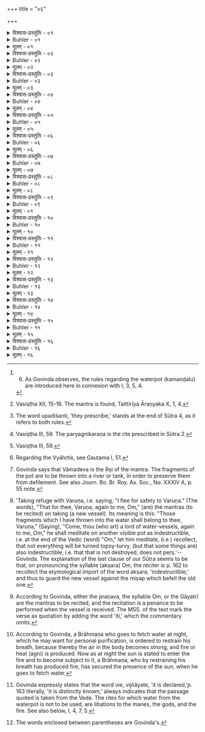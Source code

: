 +++
title = "०६"

+++

<details><summary>विश्वास-प्रस्तुतिः - ०१</summary>

०१  अथ कमण्डलुचर्याम् उपदिशन्ति ॥
</details>

<details><summary>Buhler - ०१</summary>

1. Now (those who know the law) prescribe the carrying of a waterpot. [^1] 


[^1]:  6. As Govinda observes, the rules regarding the waterpot (kamaṇḍalu) are introduced here in connexion with I, 3, 5, 4.
</details>

<details><summary>मूलम् - ०१</summary>

०१  अथ कमण्डलुचर्याम् उपदिशन्ति ॥
</details>

<details><summary>विश्वास-प्रस्तुतिः - ०२</summary>

०२  छागस्य दक्षिणे कर्णे पाणौ विप्रस्य दक्षिणे ।  
अप्सु चैव कुशस्तम्बे पावकः परिपठ्यते ॥  
तस्माच् छौचं कृत्वा पाणिना परिमृजीत पर्यग्निकरणं हितत् । उद्दीप्यस्व जातवेद इति पुनर्दाहाद् विशिष्यते ॥
</details>

<details><summary>Buhler - ०२</summary>

2. It is declared (in the Vedas) that fire (resides) in the right ear of a goat, in the right hand of a Brāhmaṇa, likewise in water (and) in a bundle of Kuśa grass. Therefore after personal purification let him wipe (his water-vessel) on all sides with his (right) hand, (reciting the mantra), 'Blaze up, O fire;' for that (is called) encircling it with fire and is preferable to heating (the pot on the fire). [^2] 


[^2]:  Vasiṣṭha XII, 15-16. The mantra is found, Taittirīya Āraṇyaka X, 1, 4.
</details>

<details><summary>मूलम् - ०२</summary>

०२  छागस्य दक्षिणे कर्णे पाणौ विप्रस्य दक्षिणे ।  
अप्सु चैव कुशस्तम्बे पावकः परिपठ्यते ॥  
तस्माच् छौचं कृत्वा पाणिना परिमृजीत पर्यग्निकरणं हितत् । उद्दीप्यस्व जातवेद इति पुनर्दाहाद् विशिष्यते ॥
</details>

<details><summary>विश्वास-प्रस्तुतिः - ०३</summary>

०३  तत्रापि किंचित् संस्पृष्टं मनसि मन्येत [k: मन्यते] कुशैर्वा तृणैर् वा प्रज्वाल्य प्रदक्षिणं परिदहनम् ॥
</details>

<details><summary>Buhler - ०३</summary>

3. With reference to this matter they prescribe also (the following rules): 'If he thinks in his heart that (the pot) has been slightly defiled, let him light Kuśa or (other) grass and heat (the pot) on all sides, keeping his right hand turned towards it.' [^3] 


[^3]:  The word upadiśanti, 'they prescribe,' stands at the end of Sūtra 4, as it refers to both rules.
</details>

<details><summary>मूलम् - ०३</summary>

०३  तत्रापि किंचित् संस्पृष्टं मनसि मन्येत [k: मन्यते] कुशैर्वा तृणैर् वा प्रज्वाल्य प्रदक्षिणं परिदहनम् ॥
</details>

<details><summary>विश्वास-प्रस्तुतिः - ०४</summary>

०४  अत ऊर्ध्वं श्ववायसप्रभृत्युपहतानाम् अग्निवर्ण इत्युपदिशन्ति ॥
</details>

<details><summary>Buhler - ०४</summary>

4. 'If (pots) have been touched by crows, dogs, or [^4]  other (unclean animals, they shall be heated, until they are of) the colour of fire, after the (paryagnikaraṇa has been performed).'


[^4]:  Vasiṣṭha III, 59. The paryagnikaraṇa is the rite prescribed in Sūtra 2.
</details>

<details><summary>मूलम् - ०४</summary>

०४  अत ऊर्ध्वं श्ववायसप्रभृत्युपहतानाम् अग्निवर्ण इत्युपदिशन्ति ॥
</details>

<details><summary>विश्वास-प्रस्तुतिः - ०५</summary>

०५  मूत्रपुरीषलोहित[k: रोहित]रेतःप्रभृत्युपहतानामुत्सर्गः ॥
</details>

<details><summary>Buhler - ०५</summary>

5. (Pots) which have been defiled by urine, ordure, blood, semen, and the like must be thrown away. [^5] 


[^5]:  Vasiṣṭha III, 59.
</details>

<details><summary>मूलम् - ०५</summary>

०५  मूत्रपुरीषलोहित[k: रोहित]रेतःप्रभृत्युपहतानामुत्सर्गः ॥
</details>

<details><summary>विश्वास-प्रस्तुतिः - ०६</summary>

०६  भग्ने कमण्डलौ व्याहृतिभिः शतं जुहुयाज् जपेद् वा ॥
</details>

<details><summary>Buhler - ०६</summary>

6. If his waterpot has been broken, let him offer one hundred (oblations) reciting the Vyāhṛtis, or mutter (the Vyāhṛtis as often). [^6] 


[^6]:  Regarding the Vyāhṛtis, see Gautama I, 51.
</details>

<details><summary>मूलम् - ०६</summary>

०६  भग्ने कमण्डलौ व्याहृतिभिः शतं जुहुयाज् जपेद् वा ॥
</details>

<details><summary>विश्वास-प्रस्तुतिः - ०७</summary>

०७  भूमिर् भूमिम् अगान् माता मातरम् अप्य् अगात् । भूयास्मपुत्रैः पशुभिर् यो नो द्वेष्टि स भिद्यताम् इति ॥ [= आश्व्श्स् ३।१४।१२, अप्श्स् ३०।२०।९, आप्म्प् २।१५।१७; च्फ़्। शड्व्ब्र् १।६।२०, कौश्श्स् ३०।२०।९, कौश्स् १३६।२]  
कपालानि संहृत्याप्सु प्रक्षिप्य सावित्रीं दशावरांकृत्वा पुनर् एवान्यं गृह्णीयात् ॥
</details>

<details><summary>Buhler - ०७</summary>

7. (Reciting the text), 'Earth went to earth, the mother joined the mother; may we have sons and cattle; may he who hates us be destroyed,' he shall collect the fragments, throw them into water, repeat the Gāyatrī at least ten times and take again another (pot). [^7] 


[^7]:  Govinda says that Vāmadeva is the Ṛṣi of the mantra. The fragments of the pot are to be thrown into a river or tank, in order to preserve them from defilement. See also Journ. Bo. Br. Roy. As. Soc., No. XXXIV A, p. 55 note.
</details>

<details><summary>मूलम् - ०७</summary>

०७  भूमिर् भूमिम् अगान् माता मातरम् अप्य् अगात् । भूयास्मपुत्रैः पशुभिर् यो नो द्वेष्टि स भिद्यताम् इति ॥ [= आश्व्श्स् ३।१४।१२, अप्श्स् ३०।२०।९, आप्म्प् २।१५।१७; च्फ़्। शड्व्ब्र् १।६।२०, कौश्श्स् ३०।२०।९, कौश्स् १३६।२]  
कपालानि संहृत्याप्सु प्रक्षिप्य सावित्रीं दशावरांकृत्वा पुनर् एवान्यं गृह्णीयात् ॥
</details>

<details><summary>विश्वास-प्रस्तुतिः - ०८</summary>

०८  वरुणम् आश्रित्य । एतत् ते वरुण पुनर् एव माम् ओम् इति । अक्षरं ध्यायेत् ॥
</details>

<details><summary>Buhler - ०८</summary>

8. Taking refuge with Varuṇa, (he shall recite the mantra), 'That (belongs) to thee, Varuṇa; again to me, Om,' (and) meditate on the indestructible. [^8] 


[^8]:  'Taking refuge with Varuṇa, i.e. saying, "I flee for safety to Varuṇa." (The words), "That for thee, Varuṇa, again to me, Om," (are) the mantras (to be recited) on taking (a new vessel). Its meaning is this: "Those fragments which I have thrown into the water shall belong to thee, Varuṇa," (Saying), "Come, thou (who art) a lord of water-vessels, again to me, Om," he shall meditate on another visible pot as indestructible, i.e. at the end of the Vedic (word) "Om," let him meditate, (i.e.) recollect, that not everything will be turned topsy-turvy, (but that some things are) also indestructible, i.e. that that is not destroyed, does not peṛṣ.'--Govinda. The explanation of the last clause of our Sūtra seems to be that, on pronouncing the syllable (akṣara) Om, the reciter is p. 162 to recollect the etymological import of the word akṣara, 'indestructible,' and thus to guard the new vessel against the miṣap which befell the old one.
</details>

<details><summary>मूलम् - ०८</summary>

०८  वरुणम् आश्रित्य । एतत् ते वरुण पुनर् एव माम् ओम् इति । अक्षरं ध्यायेत् ॥
</details>

<details><summary>विश्वास-प्रस्तुतिः - ०९</summary>

०९  शूद्राद् गृह्य शतं कुर्याद् वैश्याद् अर्धशतं स्मृतम् ।  
क्षत्रियात् पञ्चविंशत् तु ब्राह्मणाद् दश कीर्तिताः ॥
</details>

<details><summary>Buhler - ०९</summary>

9. 'If he has received (the new vessel) from a Śūdra, let him recite (the Gāyatrī) one hundred (times). (If he has received it) from a Vaiśya, fifty (repetitions of the Gāyatrī) are prescribed, but (on receiving it) from a Kṣatriya twenty-five, (and on taking it) from a Brāhmaṇa ten.' [^9] 


[^9]:  According to Govinda, either the praṇava, the syllable Om, or the Gāyatrī are the mantras to be recited, and the recitation is a penance to be performed when the vessel is received. The MSS. of the text mark the verse as quotation by adding the word 'iti,' which the commentary omits.
</details>

<details><summary>मूलम् - ०९</summary>

०९  शूद्राद् गृह्य शतं कुर्याद् वैश्याद् अर्धशतं स्मृतम् ।  
क्षत्रियात् पञ्चविंशत् तु ब्राह्मणाद् दश कीर्तिताः ॥
</details>

<details><summary>विश्वास-प्रस्तुतिः - १०</summary>

१०  अस्तमित आदित्य उदकं गृह्णीयान् न गृह्णीयाद् इतिमीमांसन्ते ब्रह्मवादिनः ॥
</details>

<details><summary>Buhler - १०</summary>

10. Those who recite the Veda are doubtful whether he shall fetch water after the sun has, set or shall not fetch it.
</details>

<details><summary>मूलम् - १०</summary>

१०  अस्तमित आदित्य उदकं गृह्णीयान् न गृह्णीयाद् इतिमीमांसन्ते ब्रह्मवादिनः ॥
</details>

<details><summary>विश्वास-प्रस्तुतिः - ११</summary>

११  गृह्णीयाद् इत्य् एतद् अपरम् ॥
</details>

<details><summary>Buhler - ११</summary>

11. The most excellent (opinion is) that he may fetch it.
</details>

<details><summary>मूलम् - ११</summary>

११  गृह्णीयाद् इत्य् एतद् अपरम् ॥
</details>

<details><summary>विश्वास-प्रस्तुतिः - १२</summary>

१२  यावद् उदकं गृह्णीयात् तावत् प्राणम् [k: प्राणान्] आयच्छेत् ॥
</details>

<details><summary>Buhler - १२</summary>

12. Let him restrain his breath, while he fetches water.
</details>

<details><summary>मूलम् - १२</summary>

१२  यावद् उदकं गृह्णीयात् तावत् प्राणम् [k: प्राणान्] आयच्छेत् ॥
</details>

<details><summary>विश्वास-प्रस्तुतिः - १३</summary>

१३  अग्निर् ह वै ह्य् उदकं गृह्णाति ॥
</details>

<details><summary>Buhler - १३</summary>

13. Fire, forsooth, takes up water. [^10] 


[^10]:  According to Govinda, a Brāhmaṇa who goes to fetch water at night, which he may want for personal purification, is ordered to restrain his breath, because thereby the air in the body becomes strong, and fire or heat (agni) is produced. Now as at night the sun is stated to enter the fire and to become subject to it, a Brāhmaṇa, who by restraining his breath has produced fire, has secured the presence of the sun, when he goes to fetch water.
</details>

<details><summary>मूलम् - १३</summary>

१३  अग्निर् ह वै ह्य् उदकं गृह्णाति ॥
</details>

<details><summary>विश्वास-प्रस्तुतिः - १४</summary>

१४  कमण्डलूदकेनाभिषिक्तपाणिपादो यावद् आर्द्रं तावदशुचिः परेषाम् । आत्मानम् एव पूतम् करोति । नान्यत् कर्मकुर्वीतेति विज्ञायते ॥
</details>

<details><summary>Buhler - १४</summary>

14. It is declared (in the Veda), 'When he has washed his hands and feet with water from his water-vessel, he is impure for others, as long as the moisture (remains). He purifies himself only. Let him not perform other religious rites (with water from his pot).' [^11] 


[^11]:  Govinda expressly states that the word vie, vijñāyate, 'it is declared,'p. 163 literally, 'it is distinctly known,' always indicates that the passage quoted is taken from the Veda. The rites for which water from the waterpot is not to be used, are libations to the manes, the gods, and the fire. See also below, I, 4, 7, 5.
</details>

<details><summary>मूलम् - १४</summary>

१४  कमण्डलूदकेनाभिषिक्तपाणिपादो यावद् आर्द्रं तावदशुचिः परेषाम् । आत्मानम् एव पूतम् करोति । नान्यत् कर्मकुर्वीतेति विज्ञायते ॥
</details>

<details><summary>विश्वास-प्रस्तुतिः - १५</summary>

१५  अपि वा प्रतिशौचम् आ मणिबन्धाच् छुचिर् इति बौधायनः ॥
</details>

<details><summary>Buhler - १५</summary>

15. Baudhāyana (says), 'Or if on the occasion of each personal purification (he washes himself with other water) up to the wrist, (he will become) pure.' [^12] 


[^12]:  The words enclosed between parentheses are Govinda's.
</details>

<details><summary>मूलम् - १५</summary>

१५  अपि वा प्रतिशौचम् आ मणिबन्धाच् छुचिर् इति बौधायनः ॥
</details>

<details><summary>विश्वास-प्रस्तुतिः - १६</summary>

१६  अथाप्य् उदाहरन्ति ॥
</details>

<details><summary>Buhler - १६</summary>

16. Now they quote also (the following verses):
</details>

<details><summary>मूलम् - १६</summary>

१६  अथाप्य् उदाहरन्ति ॥
</details>
